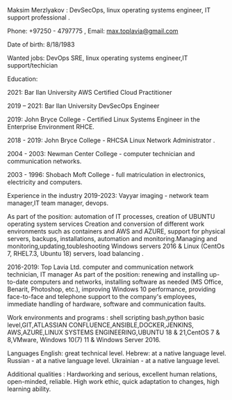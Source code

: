 Maksim Merzlyakov : DevSecOps, linux operating systems engineer, IT support professional .

Phone: +97250 - 4797775 ,
Email: max.toplavia@gmail.com

Date of birth: 8/18/1983


Wanted jobs: DevOps SRE, linux operating systems engineer,IT support/techician



Education:

2021: Bar Ilan University AWS Certified Cloud Practitioner

2019 – 2021: Bar Ilan University DevSecOps Engineer

2019: John Bryce College - Certified Linux Systems Engineer in the Enterprise Environment RHCE.

2018 - 2019: John Bryce College - RHCSA Linux Network Administrator .

2004 - 2003: Newman Center College - computer technician and communication networks.

2003 - 1996: Shobach Moft College - full matriculation in electronics, electricity and computers.


Experience in the industry
2019-2023: Vayyar imaging - network team manager,IT team manager, devops.

As part of the position: automation of IT processes, creation of UBUNTU operating system services
Creation and conversion of different work environments such as containers and AWS and AZURE, support for physical servers, backups, installations, automation and monitoring.Managing and monitoring,updating,toubleshooting Windows servers 2016 & Linux (CentOs 7, RHEL7.3, Ubuntu 18) servers, load balancing .

2016-2019: Top Lavia Ltd. computer and communication network technician, IT manager
As part of the position: renewing and installing up-to-date computers and networks, installing software as needed (MS Office, Benarit, Photoshop, etc.), improving Windows 10 performance, providing face-to-face and telephone support to the company's employees, immediate handling of hardware, software and communication faults.

Work environments and programs :
shell scripting bash,python basic level,GIT,ATLASSIAN CONFLUENCE,ANSIBLE,DOCKER,JENKINS,
AWS,AZURE,LINUX SYSTEMS ENGINEERING,UBUNTU 18 & 21,CentOS 7 & 8,VMware,
Windows 10(7) 11 & Windows Server 2016.

Languages
English: great technical level.
Hebrew: at a native language level.
Russian - at a native language level.
Ukrainian - at a native language level.

Additional qualities :
Hardworking and serious, excellent human relations, open-minded, reliable.
High work ethic, quick adaptation to changes, high learning ability.
